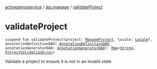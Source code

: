 [activeannoservice](../index.md) / [api.manage](index.md) / [validateProject](./validate-project.md)

# validateProject

`suspend fun validateProject(project: `[`ManageProject`](../api.manage.dto/-manage-project/index.md)`, locale: `[`Locale`](https://docs.oracle.com/javase/6/docs/api/java/util/Locale.html)`?, annotationDefinitionDAO: `[`AnnotationDefinitionDAO`](../annotationdefinition/-annotation-definition-d-a-o/index.md)`, annotationGeneratorDAO: `[`AnnotationGeneratorDAO`](../annotationdefinition.generator/-annotation-generator-d-a-o/index.md)`): `[`Map`](https://kotlinlang.org/api/latest/jvm/stdlib/kotlin.collections/-map/index.html)`<`[`String`](https://kotlinlang.org/api/latest/jvm/stdlib/kotlin/-string/index.html)`, `[`ProjectValidationError`](../project/-project-validation-error/index.md)`>`

Validate a project to ensure it is not in an invalid state

